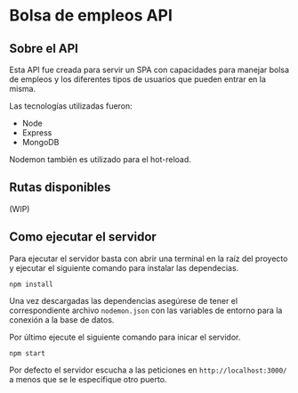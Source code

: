 # Bolsa de empleos API

## Sobre el API

Esta API fue creada para servir un SPA con capacidades para manejar bolsa de empleos y los diferentes tipos de usuarios que pueden entrar en la misma.

Las tecnologías utilizadas fueron:

- Node
- Express
- MongoDB

Nodemon también es utilizado para el hot-reload.

## Rutas disponibles

(WIP)

## Como ejecutar el servidor

Para ejecutar el servidor basta con abrir una terminal en la raíz del proyecto y ejecutar el siguiente comando para instalar las dependecias.

`npm install`

Una vez descargadas las dependencias asegúrese de tener el correspondiente archivo `nodemon.json` con las variables de entorno para la conexión a la base de datos.

Por último ejecute el siguiente comando para inicar el servidor.

`npm start`

Por defecto el servidor escucha a las peticiones en `http://localhost:3000/` a menos que se le especifique otro puerto.

